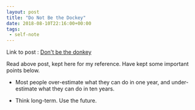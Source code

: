 ```yaml
---
layout: post
title: "Do Not Be the Dockey"
date: 2018-08-10T22:16:00+00:00
tags:
 - self-note
---
```



Link to post : [Don't be the donkey](https://sivers.org/donkey)

Read above post, kept here for my reference. Have kept some important points below.

* Most people over-estimate what they can do in one year, and under-estimate what they can do in ten years.

* Think long-term. Use the future.


